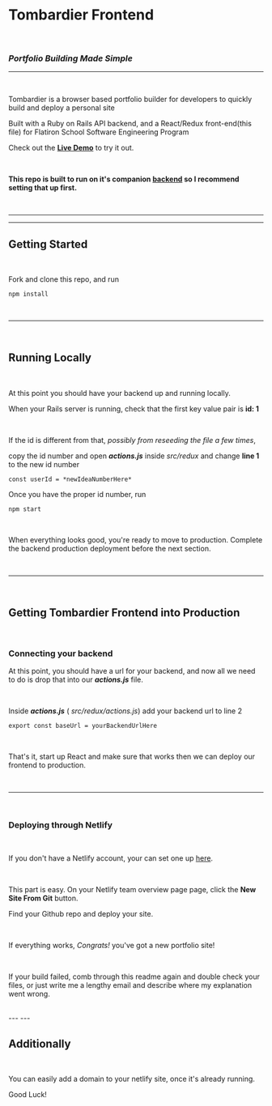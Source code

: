# Tombardier Frontend

<br>

### *Portfolio Building Made Simple*

---

<br>

Tombardier is a browser based portfolio builder for developers to quickly build and deploy a personal site

Built with a Ruby on Rails API backend, and a React/Redux front-end(this file) for Flatiron School Software Engineering Program

Check out the **[Live Demo](https://tombardier.netlify.app/)** to try it out.

<br>


**This repo is built to run on it's companion [backend]() so I recommend setting that up first.**

<br>

---
---

## Getting Started

<br>


Fork and clone this repo, and run

`npm install`

<br>

---

<br>

## Running Locally

<br>

At this point you should have your backend up and running locally.

When your Rails server is running, check that the first key value pair is **id: 1** 

<br>

If the id is different from that, *possibly from reseeding the file a few times*, 

copy the id number and open ***actions.js*** inside *src/redux* and change **line 1** to the new id number

`const userId = *newIdeaNumberHere*`
<br>

Once you have the proper id number, run

`npm start`

<br>

When everything looks good, you're ready to move to production. Complete the backend production deployment before the next section.

<br>

---

<br>

## Getting Tombardier Frontend into Production

<br>

### Connecting your backend 

At this point, you should have a url for your backend, and now all we need to do is drop that into our ***actions.js*** file. 

<br>

Inside ***actions.js*** ( *src/redux/actions.js*) add your backend url to line 2 

`export const baseUrl = yourBackendUrlHere`

<br>

That's it, start up React and make sure that works then we can deploy our frontend to production.

<br>

---

<br>

### Deploying through Netlify

<br>

If you don't have a Netlify account, your can set one up [here](https://www.netlify.com/).

<br>

This part is easy. On your Netlify team overview page page, click the **New Site From Git** button. 

Find your Github repo and deploy your site.

<br>

If everything works, *Congrats!* you've got a new portfolio site!

<br>

If your build failed, comb through this readme again and double check your files, or just write me a lengthy email and describe where my explanation went wrong.

<br>
---
---

<br>

## Additionally 

<br>

You can easily add a domain to your netlify site, once it's already running.

Good Luck!